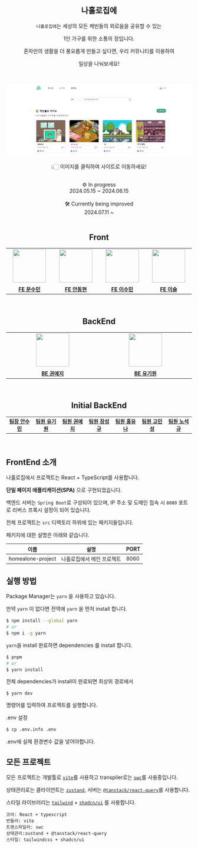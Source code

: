 <div align="center">

## 나홀로집에

`나홀로집에`는 세상의 모든 케빈들의 외로움을 공유할 수 있는

1인 가구를 위한 소통의 장입니다.

혼자만의 생활을 더 풍요롭게 만들고 싶다면, 우리 커뮤니티를 이용하여

일상을 나눠보세요!

<br>
<a href ="https://www.na-holo.site">
    <p align="center">
      <img src="./public/images/homealone.png">
    </p>
</a>
👆🏻 이미지를 클릭하여 사이트로 이동하세요!<br><br>

⚙️ In progress<br>
2024.05.15 ~ 2024.06.15<br><br>
🛠️ Currently being improved<br>
2024.07.11 ~ <br><br>

## Front

<table style="width: 100%;">
  <tr>
    <td style="width: 14%; text-align: center;"><img src="https://avatars.githubusercontent.com/u/125293472?v=4" width="90" height="90"></td>
    <td style="width: 14%; text-align: center;"><img src="https://avatars.githubusercontent.com/u/78803763?v=4" width="90" height="90"></td>
    <td style="width: 14%; text-align: center;"><img src="https://avatars.githubusercontent.com/u/124219344?v=4" width="90" height="90"></td>
    <td style="width: 14%; text-align: center;"><img src="https://avatars.githubusercontent.com/u/55569192?v=4" width="90" height="90"></td>
  </tr>
  <tr>
    <td style="width: 14%; text-align: center;"><a href=""><strong>FE 문수민</strong></a></td>
    <td style="width: 14%; text-align: center;"><a href=""><strong>FE 안동현</strong></a></td>
    <td style="width: 14%; text-align: center;"><a href=""><strong>FE 이수민</strong></a></td>
    <td style="width: 14%; text-align: center;"><a href=""><strong>FE 이슬</strong></a></td>
  </tr>
</table>
<br>

## BackEnd

<table style="width: 100%;">
  <tr>
    <td style="width: 14%; text-align: center;"><img src="https://avatars.githubusercontent.com/u/101305955?v=4" width="90" height="90"></td>
    <td style="width: 14%; text-align: center;"><img src="https://avatars.githubusercontent.com/u/33805448?v=4" width="90" height="90"></td>
  </tr>
  <tr>
    <td style="width: 14%; text-align: center;"><a href=""><strong>BE 권예지</strong></a></td>
    <td style="width: 14%; text-align: center;"><a href=""><strong>BE 유기원</strong></a></td>
  </tr>
</table>
<br>

## Initial BackEnd

<table style="width: 100%;">
  <tr>

  </tr>
  <tr>
    <td style="width: 14%; text-align: center;"><a href=""><strong>팀장 안수민</strong></a></td>
    <td style="width: 14%; text-align: center;"><a href=""><strong>팀원 유기원</strong></a></td>
    <td style="width: 14%; text-align: center;"><a href="https://github.com/mylazysundaycat"><strong>팀원 권예지</strong></a></td>
    <td style="width: 14%; text-align: center;"><a href=""><strong>팀원 장성규</strong></a></td>
    <td style="width: 14%; text-align: center;"><a href=""><strong>팀원 홍유나</strong></a></td>
    <td style="width: 14%; text-align: center;"><a href=""><strong>팀원 고민성</strong></a></td>
    <td style="width: 14%; text-align: center;"><a href=""><strong>팀원 노석규</strong></a></td>
  </tr>
</table><br>

</div>

## FrontEnd 소개

나홀로집에서 프로젝트는 React + TypeScript를 사용합니다.

**단일 페이지 애플리케이션(SPA)** 으로 구현되었습니다.

백엔드 서버는 `Spring Boot`로 구성되어 있으며, IP 주소 및 도메인 접속 시 `8080` 포트로 리버스 프록시 설정이 되어 있습니다.

전체 프로젝트는 `src` 디렉토리 하위에 있는 패키지들입니다.

패키지에 대한 설명은 아래와 같습니다.

| 이름              | 설명                       | PORT |
| ----------------- | -------------------------- | ---- |
| homealone-project | 나홀로집에서 메인 프로젝트 | 8060 |

## 실행 방법

Package Manager는 `yarn` 을 사용하고 있습니다.

만약 `yarn` 이 없다면 전역에 `yarn` 을 먼저 install 합니다.

```sh
$ npm install --global yarn
# or
$ npm i -g yarn
```

`yarn`을 install 완료하면 dependencies 를 install 합니다.

```sh
$ pnpm
# or
$ yarn install
```

전체 dependencies가 install이 완료되면 최상위 경로에서

```
$ yarn dev
```

명령어를 입력하여 프로젝트를 실행합니다.

.env 설정

```sh
$ cp .env.info .env
```

.env에 실제 환경변수 값을 넣어야합니다.

## 모든 프로젝트

모든 프로젝트는 개발툴로 [`vite`](https://ko.vitejs.dev/guide/)를 사용하고 transpiler로는 [`swc`](https://swc.rs/)를 사용중입니다.

상태관리로는 클라이언트는 [`zustand`](https://docs.pmnd.rs/zustand/getting-started/introduction), 서버는 [`@tanstack/react-query`](https://tanstack.com/query/latest/docs/framework/react/overview)를 사용합니다.

스타일 라이브러리는 [`tailwind`](https://tailwindcss.com/docs/installation) + [`shadcn/ui`](https://ui.shadcn.com/docs) 를 사용합니다.

```
코어: React + typescript
번들러: vite
트랜스파일러: swc
상태관리:zustand + @tanstack/react-query
스타일: tailwindcss + shadcn/ui
```
